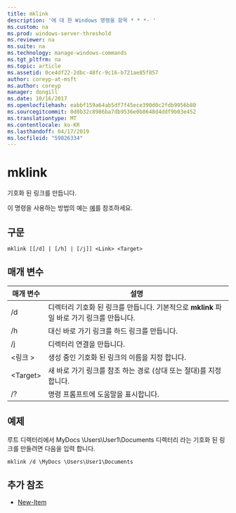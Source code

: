 ```yaml
---
title: mklink
description: '에 대 한 Windows 명령을 항목 * * *- '
ms.custom: na
ms.prod: windows-server-threshold
ms.reviewer: na
ms.suite: na
ms.technology: manage-windows-commands
ms.tgt_pltfrm: na
ms.topic: article
ms.assetid: 0ce4df22-2dbc-48fc-9c16-b721ae85f857
author: coreyp-at-msft
ms.author: coreyp
manager: dongill
ms.date: 10/16/2017
ms.openlocfilehash: eabbf159a64ab5df7f45ece390d0c2fdb9956b80
ms.sourcegitcommit: 0d0b32c8986ba7db9536e0b8648d4ddf9b03e452
ms.translationtype: MT
ms.contentlocale: ko-KR
ms.lasthandoff: 04/17/2019
ms.locfileid: "59826334"
---
```

# <a name="mklink"></a>mklink
기호화 된 링크를 만듭니다.

이 명령을 사용하는 방법의 예는 [예](#BKMK_examples)를 참조하세요.

## <a name="syntax"></a>구문

```
mklink [[/d] | [/h] | [/j]] <Link> <Target>
```

## <a name="parameters"></a>매개 변수

|매개 변수|설명|
|---------|-----------|
|/d|디렉터리 기호화 된 링크를 만듭니다. 기본적으로 **mklink** 파일 바로 가기 링크를 만듭니다.|
|/h|대신 바로 가기 링크를 하드 링크를 만듭니다.|
|/j|디렉터리 연결을 만듭니다.|
|\<링크 >|생성 중인 기호화 된 링크의 이름을 지정 합니다.|
|\<Target>|새 바로 가기 링크를 참조 하는 경로 (상대 또는 절대)를 지정 합니다.|
|/?|명령 프롬프트에 도움말을 표시합니다.|

## <a name="BKMK_examples"></a>예제

루트 디렉터리에서 MyDocs \Users\User1\Documents 디렉터리 라는 기호화 된 링크를 만들려면 다음을 입력 합니다.
```
mklink /d \MyDocs \Users\User1\Documents
```
## <a name="additional-references"></a>추가 참조
-   [New-Item](https://docs.microsoft.com/en-us/powershell/module/microsoft.powershell.management/new-item?view=powershell-6)
